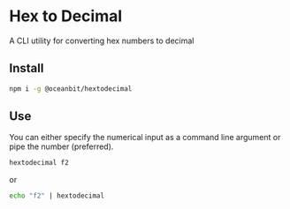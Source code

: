 # Hex to Decimal

A CLI utility for converting hex numbers to decimal

## Install

```sh
npm i -g @oceanbit/hextodecimal
```

## Use

You can either specify the numerical input as a command line argument or pipe the number (preferred).

```sh
hextodecimal f2
```

or

```sh
echo "f2" | hextodecimal
```
